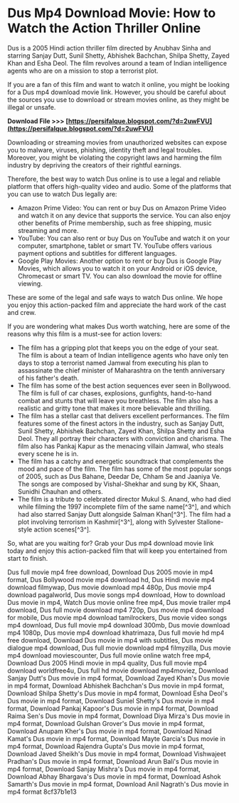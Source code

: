 
 
# Dus Mp4 Download Movie: How to Watch the Action Thriller Online
  
Dus is a 2005 Hindi action thriller film directed by Anubhav Sinha and starring Sanjay Dutt, Sunil Shetty, Abhishek Bachchan, Shilpa Shetty, Zayed Khan and Esha Deol. The film revolves around a team of Indian intelligence agents who are on a mission to stop a terrorist plot.
  
If you are a fan of this film and want to watch it online, you might be looking for a Dus mp4 download movie link. However, you should be careful about the sources you use to download or stream movies online, as they might be illegal or unsafe.
 
**Download File >>> [https://persifalque.blogspot.com/?d=2uwFVU](https://persifalque.blogspot.com/?d=2uwFVU)**


  
Downloading or streaming movies from unauthorized websites can expose you to malware, viruses, phishing, identity theft and legal troubles. Moreover, you might be violating the copyright laws and harming the film industry by depriving the creators of their rightful earnings.
  
Therefore, the best way to watch Dus online is to use a legal and reliable platform that offers high-quality video and audio. Some of the platforms that you can use to watch Dus legally are:
  
- Amazon Prime Video: You can rent or buy Dus on Amazon Prime Video and watch it on any device that supports the service. You can also enjoy other benefits of Prime membership, such as free shipping, music streaming and more.
- YouTube: You can also rent or buy Dus on YouTube and watch it on your computer, smartphone, tablet or smart TV. YouTube offers various payment options and subtitles for different languages.
- Google Play Movies: Another option to rent or buy Dus is Google Play Movies, which allows you to watch it on your Android or iOS device, Chromecast or smart TV. You can also download the movie for offline viewing.

These are some of the legal and safe ways to watch Dus online. We hope you enjoy this action-packed film and appreciate the hard work of the cast and crew.
  
If you are wondering what makes Dus worth watching, here are some of the reasons why this film is a must-see for action lovers:

- The film has a gripping plot that keeps you on the edge of your seat. The film is about a team of Indian intelligence agents who have only ten days to stop a terrorist named Jamwal from executing his plan to assassinate the chief minister of Maharashtra on the tenth anniversary of his father's death.
- The film has some of the best action sequences ever seen in Bollywood. The film is full of car chases, explosions, gunfights, hand-to-hand combat and stunts that will leave you breathless. The film also has a realistic and gritty tone that makes it more believable and thrilling.
- The film has a stellar cast that delivers excellent performances. The film features some of the finest actors in the industry, such as Sanjay Dutt, Sunil Shetty, Abhishek Bachchan, Zayed Khan, Shilpa Shetty and Esha Deol. They all portray their characters with conviction and charisma. The film also has Pankaj Kapur as the menacing villain Jamwal, who steals every scene he is in.
- The film has a catchy and energetic soundtrack that complements the mood and pace of the film. The film has some of the most popular songs of 2005, such as Dus Bahane, Deedar De, Chham Se and Jaaniya Ve. The songs are composed by Vishal-Shekhar and sung by KK, Shaan, Sunidhi Chauhan and others.
- The film is a tribute to celebrated director Mukul S. Anand, who had died while filming the 1997 incomplete film of the same name[^3^], and which had also starred Sanjay Dutt alongside Salman Khan[^3^]. The film had a plot involving terrorism in Kashmir[^3^], along with Sylvester Stallone-style action scenes[^3^].

So, what are you waiting for? Grab your Dus mp4 download movie link today and enjoy this action-packed film that will keep you entertained from start to finish.
 
Dus full movie mp4 free download,  Download Dus 2005 movie in mp4 format,  Dus Bollywood movie mp4 download hd,  Dus Hindi movie mp4 download filmywap,  Dus movie download mp4 480p,  Dus movie mp4 download pagalworld,  Dus movie songs mp4 download,  How to download Dus movie in mp4,  Watch Dus movie online free mp4,  Dus movie trailer mp4 download,  Dus full movie download mp4 720p,  Dus movie mp4 download for mobile,  Dus movie mp4 download tamilrockers,  Dus movie video songs mp4 download,  Dus full movie mp4 download 300mb,  Dus movie download mp4 1080p,  Dus movie mp4 download khatrimaza,  Dus full movie hd mp4 free download,  Download Dus movie in mp4 with subtitles,  Dus movie dialogue mp4 download,  Dus full movie download mp4 filmyzilla,  Dus movie mp4 download moviescounter,  Dus full movie online watch free mp4,  Download Dus 2005 Hindi movie in mp4 quality,  Dus full movie mp4 download worldfree4u,  Dus full hd movie download mp4moviez,  Download Sanjay Dutt's Dus movie in mp4 format,  Download Zayed Khan's Dus movie in mp4 format,  Download Abhishek Bachchan's Dus movie in mp4 format,  Download Shilpa Shetty's Dus movie in mp4 format,  Download Esha Deol's Dus movie in mp4 format,  Download Suniel Shetty's Dus movie in mp4 format,  Download Pankaj Kapoor's Dus movie in mp4 format,  Download Raima Sen's Dus movie in mp4 format,  Download Diya Mirza's Dus movie in mp4 format,  Download Gulshan Grover's Dus movie in mp4 format,  Download Anupam Kher's Dus movie in mp4 format,  Download Ninad Kamat's Dus movie in mp4 format,  Download Mayte Garcia's Dus movie in mp4 format,  Download Rajendra Gupta's Dus movie in mp4 format,  Download Javed Sheikh's Dus movie in mp4 format,  Download Vishwajeet Pradhan's Dus movie in mp4 format,  Download Arun Bali's Dus movie in mp4 format,  Download Sanjay Mishra's Dus movie in mp4 format,  Download Abhay Bhargava's Dus movie in mp4 format,  Download Ashok Samarth's Dus movie in mp4 format,  Download Anil Nagrath's Dus movie in mp4 format
 8cf37b1e13
 
